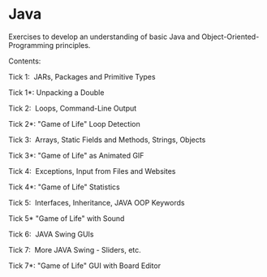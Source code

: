 # Java
Exercises to develop an understanding of basic Java and Object-Oriented-Programming principles.


Contents:


Tick 1: &nbsp;JARs, Packages and Primitive Types

Tick 1*: Unpacking a Double

Tick 2: &nbsp;Loops, Command-Line Output

Tick 2*: "Game of Life" Loop Detection

Tick 3: &nbsp;Arrays, Static Fields and Methods, Strings, Objects

Tick 3*: "Game of Life" as Animated GIF

Tick 4: &nbsp;Exceptions, Input from Files and Websites

Tick 4*: "Game of Life" Statistics

Tick 5: &nbsp;Interfaces, Inheritance, JAVA OOP Keywords

Tick 5* "Game of Life" with Sound

Tick 6: &nbsp;JAVA Swing GUIs

Tick 7: &nbsp;More JAVA Swing - Sliders, etc.

Tick 7*: "Game of Life" GUI with Board Editor

